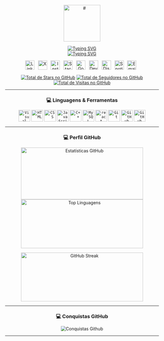 
<!-- Figurinhas -->
<p align="center">
    <a href="#" target="_blank"><img width="120px" alt="#" src="https://raw.githubusercontent.com/blackcater/blackcater/main/images/banner.gif" /></a>
</p>

<!-- Sobre mim -->
<p align="center">
    <a href="https://github.com/denvercoder1/readme-typing-svg" target="_blank"><img alt="Typing SVG" src="https://readme-typing-svg.herokuapp.com?font=Fira+Code&size=24&pause=200000&color=fb8c00&center=true&vCenter=true&width=500&lines=Olá!+Eu+sou+Jeff+Camargo" /></a>
    <br>
    <a href="https://github.com/denvercoder1/readme-typing-svg" target="_blank"><img alt="Typing SVG" src="https://readme-typing-svg.herokuapp.com?color=fb8c00&size=24&center=true&vCenter=true&width=500&lines=Desenvolvedor+Júnior;Apaixonado+por+Tecnologia;Futuro+Técnico+em+TI;Sempre+Aprendendo+Mais;Aficionado+por+Leitura;Viciado+em+Café" /></a>
</p>

<!-- Redes Sociais -->
<p align="center">
    <a href="https://www.linkedin.com/in/jeff-jobs/" target="_blank"><img width="30px" alt="LinkedIn" title="LinkedIn" src="https://imgur.com/FERc4Pp.png" /></a>
    &#8287;
    <a href="https://x.com/JeffJobsTI" target="_blank"><img width="30px" alt="X" title="X" src="https://imgur.com/UH37fX3.png" /></a>
    &#8287;
    <a href="https://www.instagram.com/jeff.jobs.ti/" target="_blank"><img width="30px" alt="Instagram" title="Instagram" src="https://imgur.com/YBseT8m.png" /></a>
    &#8287;
    <a href="https://pt.stackoverflow.com/users/352282/jeffjobs" target="_blank"><img width="30px" alt="Stack Overflow" title="Stack Overflow" src="https://imgur.com/9ySTsfI.png" /></a>
    &#8287;
    <a href="https://www.goodreads.com/jeffjobs" target="_blank"><img width="30px" alt="Good Reads" title="Good Reads" src="https://imgur.com/jFhskln.png" /></a>
    &#8287;
    <a href="https://dev.to/jeffjobs" target="_blank"><img width="30px" alt="Dev Community" title="Dev Community" src="https://imgur.com/TIIIp8h.png" /></a>
    &#8287;
    <a href="https://discord.gg/nCM5aUgaF4" target="_blank"><img width="30px" alt="Discord" title="Discord" src="https://imgur.com/Du0Ex9L.png" /></a>
    &#8287;
    <a href="https://open.spotify.com/user/lavishcamargo" target="_blank"><img width="30px" alt="Spotify" title="Spotify" src="https://imgur.com/60dgZ8O.png" /></a>
    &#8287;
    <a href="mailto:jeff.jobs.ti@outlook.com" target="_blank"><img width="30px" alt="Email Outlook" title="Email Outlook" src="https://imgur.com/IHhVk0D.png" /></a>
    &#8287;
</p>

<!-- Badges Icons Perfil -->
<p align="center">
    <a href="https://github.com/JeffJobs?tab=repositories&sort=stargazers" target="_blank"><img alt="Total de Stars no GitHub" title="Total de Stars no GitHub" src="https://custom-icon-badges.demolab.com/github/stars/JeffJobs?color=55960c&style=for-the-badge&labelColor=488207&logo=star" /></a>
    <a href="https://github.com/JeffJobs?tab=followers" target="_blank"><img alt="Total de Seguidores no GitHub" title="Total de Seguidores no GitHub" src="https://custom-icon-badges.demolab.com/github/followers/JeffJobs?color=236ad3&labelColor=1155ba&style=for-the-badge&logo=person-add&label=Seguindo&logoColor=white" /></a>
    <!-- ***** Criar Funcionalidade do badge Visitors ***** -->
    <a href="" target="_blank"><img alt="Total de Visitas no GitHub" title="Total de Visitas no GitHub" src="https://freshidea.com/jonah/app/DenverCoder1-profile-views" /></a>
</p>

---

<!-- Icons Linguagens e Ferramentas -->
<h3 align="center">💻 Linguagens & Ferramentas</h3>

<p align="center">
    <code><img height="38px" alt="Visual Studio Code" title="Visual Studio Code" src="https://img.icons8.com/color/visual-studio-code-2019.png" /></code>
    <code><img height="38px" alt="HTML" title="HTML" src="https://img.icons8.com/color/html-5--v1.png" /></code>
    <code><img height="38px" alt="CSS" title="CSS" src="https://img.icons8.com/color/css3.png" /></code>
    <code><img height="38px" alt="JavaScript" title="JavaScript" src="https://img.icons8.com/color/javascript--v1.png" /></code>
    <code><img height="38px" alt="C++" title="C++" src="https://img.icons8.com/color/c-plus-plus-logo.png" /></code>
    <code><img height="38px" alt="MySQL" title="MySQL" src="https://img.icons8.com/color/mysql-logo.png" /></code>
    <code><img height="38px" alt="react" title="React" src="https://img.icons8.com/color/react-native.png" /></code>
    <code><img height="38px" alt="Git" title="Git" src="https://img.icons8.com/color/git.png" /></code>
    <code><img height="38px" alt="GitHub" title="GitHub" src="https://img.icons8.com/fluency/48/github.png" /></code>
    <code><img height="38px" alt="GitHub" title="GitHub" src="https://img.icons8.com/fluency/linux-terminal.png" /></code>
</p>

---

<!-- GitHub Stats -->
<h3 align="center">💻 Perfil GitHub</h3>

<p align="center">
    <a href="https://github.com/anuraghazra/github-readme-stats" target="_blank"><img align="center" width="400px" height="170px" alt="Estatísticas GitHub" src="https://github-readme-stats-jeffjobs.vercel.app/api?username=JeffJobs&show_icons=true&include_all_commits=true&count_private=true&border=true&&bg_color=151515&title_color=fb8c00&text_color=fff&icon_color=858585" /></a>
    <a href="https://github.com/anuraghazra/github-readme-stats" target="_blank"><img align="center" width="400px" height="160px" alt="Top Linguagens" src="https://github-readme-stats-jeffjobs.vercel.app/api/top-langs/?username=JeffJobs&langs_count=8&layout=compact&border=true&bg_color=151515&title_color=fb8c00&text_color=FFF&icon_color=F8D866&" /></a>
</p>

<p align="center">
    <a href="https://github.com/JeffJobs" target="_blank"><img align="center" width="400px" height="160px" alt="GitHub Streak" src="https://streak-stats.demolab.com/?user=JeffJobs&theme=dark&border=true&locale=pt_BR" /></a>
</p>

---

<!-- Conquistas GitHub-->
<h3 align="center">💻 Conquistas GitHub</h3>

<p align="center">
  <img alt="Conquistas Github" title="Conquistas Github" src="https://github-profile-trophy.vercel.app/?username=JeffJobs&theme=onestar" />
</p>

---